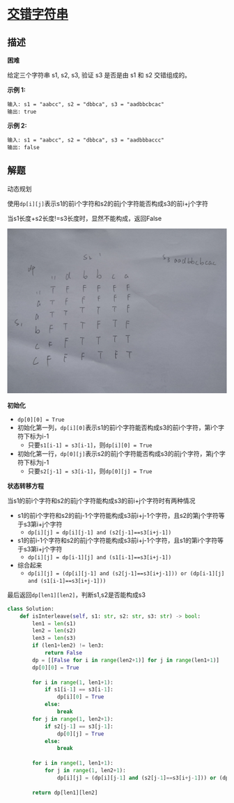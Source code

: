 # [交错字符串](https://leetcode-cn.com/problems/interleaving-string/)

## 描述  
**困难**  

给定三个字符串 s1, s2, s3, 验证 s3 是否是由 s1 和 s2 交错组成的。

**示例 1:**

    输入: s1 = "aabcc", s2 = "dbbca", s3 = "aadbbcbcac"
    输出: true
**示例 2:**

    输入: s1 = "aabcc", s2 = "dbbca", s3 = "aadbbbaccc"
    输出: false
## 解题  

动态规划  

使用`dp[i][j]`表示s1的前i个字符和s2的前j个字符能否构成s3的前i+j个字符  

当s1长度+s2长度!=s3长度时，显然不能构成，返回False  

<div><img src='img/97.jpg' width=600></div>

**初始化**  

- `dp[0][0] = True`
- 初始化第一列，`dp[i][0]`表示s1的前i个字符能否构成s3的前i个字符，第i个字符下标为i-1  
    - 只要`s1[i-1] = s3[i-1]`，则`dp[i][0] = True`
- 初始化第一行，`dp[0][j]`表示s2的前j个字符能否构成s3的前j个字符，第j个字符下标为j-1  
    - 只要`s2[j-1] = s3[i-1]`，则`dp[0][j] = True`

**状态转移方程**  

当s1的前i个字符和s2的前j个字符能构成s3的前i+j个字符时有两种情况  

- s1的前i个字符和s2的前j-1个字符能构成s3前i+j-1个字符，且s2的第j个字符等于s3第i+j个字符  
    - `dp[i][j] = dp[i][j-1] and (s2[j-1]==s3[i+j-1])`
- s1的前i-1个字符和s2的前j个字符能构成s3前i+j-1个字符，且s1的第i个字符等于s3第i+j个字符  
    - `dp[i][j] = dp[i-1][j] and (s1[i-1]==s3[i+j-1])`
- 综合起来  
    - `dp[i][j] = (dp[i][j-1] and (s2[j-1]==s3[i+j-1])) or (dp[i-1][j] and (s1[i-1]==s3[i+j-1]))` 

最后返回`dp[len1][len2]`，判断s1,s2是否能构成s3

```python
class Solution:
    def isInterleave(self, s1: str, s2: str, s3: str) -> bool:
        len1 = len(s1)
        len2 = len(s2)
        len3 = len(s3)
        if (len1+len2) != len3:
            return False
        dp = [[False for i in range(len2+1)] for j in range(len1+1)]
        dp[0][0] = True

        for i in range(1, len1+1):
            if s1[i-1] == s3[i-1]:
                dp[i][0] = True
            else:
                break
        for j in range(1, len2+1):
            if s2[j-1] == s3[j-1]:
                dp[0][j] = True
            else:
                break
        
        for i in range(1, len1+1):
            for j in range(1, len2+1):
                dp[i][j] = (dp[i][j-1] and (s2[j-1]==s3[i+j-1])) or (dp[i-1][j] and (s1[i-1]==s3[i+j-1])) 

        return dp[len1][len2]
```

